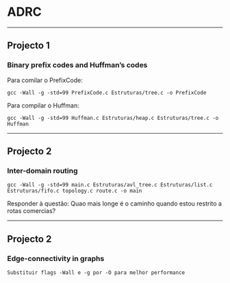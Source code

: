 # ADRC

---

## Projecto 1 
### Binary prefix codes and Huffman’s codes

Para comilar o PrefixCode:

    gcc -Wall -g -std=99 PrefixCode.c Estruturas/tree.c -o PrefixCode

Para compilar o Huffman:

    gcc -Wall -g -std=99 Huffman.c Estruturas/heap.c Estruturas/tree.c -o Huffman 

---

## Projecto 2
### Inter-domain routing

    gcc -Wall -g -std=99 main.c Estruturas/avl_tree.c Estruturas/list.c Estruturas/fifo.c topology.c route.c -o main

Responder à questão:
Quao mais longe é o caminho quando estou restrito a rotas comercias?


---

## Projecto 2
### Edge-connectivity in graphs


`Substituir flags -Wall e -g por -O para melhor performance`

